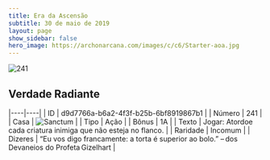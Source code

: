 ```yaml
---
title: Era da Ascensão
subtitle: 30 de maio de 2019
layout: page
show_sidebar: false
hero_image: https://archonarcana.com/images/c/c6/Starter-aoa.jpg
---
```


![241](https://cdn.keyforgegame.com/media/card_front/pt/435_241_3VPR5JXP78M9_pt.png)

## Verdade Radiante

|----|----|
| ID | d9d7766a-b6a2-4f3f-b25b-6bf8919867b1 |
| Número | 241 |
| Casa | ![Sanctum](https://archonarcana.com/images/thumb/c/c7/Sanctum.png/22px-Sanctum.png "Santuário") |
| Tipo | Ação |
| Bônus | 1A |
| Texto | Jogar: Atordoe cada criatura inimiga que não esteja no flanco. |
| Raridade | Incomum |
| Dizeres | “Eu vos digo francamente: a torta é superior ao bolo.”  – dos Devaneios do Profeta Gizelhart |